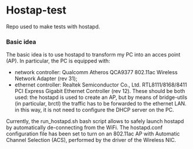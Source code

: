 # Hostap-test
Repo used to make tests with hostapd.

### Basic idea
The basic idea is to use hostapd to transform my PC into an acces point (AP).
In particular, the PC is equipped with:
+ network controller: Qualcomm Atheros QCA9377 802.11ac Wireless Network Adapter (rev 31);
+ ethernet controller: Realtek Semiconductor Co., Ltd. RTL8111/8168/8411 PCI Express Gigabit Ethernet Controller (rev 12).
These should be both used: the hostapd is used to create an  AP, but by means of bridge-utils (in particular, brctl) the traffic has to be forwarded to the ethernet LAN. in this way, it is not need to configure the DHCP server on the PC.

Currently, the run_hostapd.sh bash script allows to safely launch hostapd by automatically de-connecting from the WiFi.
The hostapd.conf configuration file has been set to turn on an 802.11ac AP with Automatic Channel Selection (ACS), performed by the driver of the Wireless NIC.
